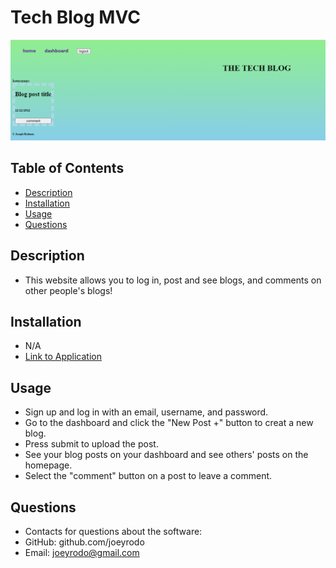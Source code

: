 # Tech Blog MVC

![screenshot of application](./assets/pictures/screenshot.png "Screenshot of Tech Blog")


## Table of Contents
- [Description](#description)
- [Installation](#installation)
- [Usage](#usage)
- [Questions](#questions)

## Description
- This website allows you to log in, post and see blogs, and comments on other people's blogs!

## Installation
- N/A
- [Link to Application](https://jr-text-editor-077c473a9864.herokuapp.com/)

## Usage
- Sign up and log in with an email, username, and password.
- Go to the dashboard and click the "New Post +" button to creat a new blog.
- Press submit to upload the post. 
- See your blog posts on your dashboard and see others' posts on the homepage.
- Select the "comment" button on a post to leave a comment. 

## Questions
- Contacts for questions about the software:
- GitHub: github.com/joeyrodo
- Email: joeyrodo@gmail.com
